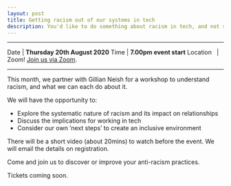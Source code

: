 ```yaml
---
layout: post
title: Getting racism out of our systems in tech
description: You'd like to do something about racism in tech, and not sure where to start? Or you've got practices that help? Come and join us to discover or improve your anti-racism practices.
---
```


<hr>

Date  | **Thursday 20th August 2020**
Time | **7.00pm event start**
Location &nbsp; | Zoom! [Join us via Zoom](TBC).

<hr>

This month, we partner with Gillian Neish for a workshop to understand racism, and what we can each do about it.

We will have the opportunity to:
* Explore the systematic nature of racism and its impact on relationships
* Discuss the implications for working in tech
* Consider our own ’next steps’ to create an inclusive environment

There will be a short video (about 20mins) to watch before the event. We will email the details on registration.

Come and join us to discover or improve your anti-racism practices.

Tickets coming soon.